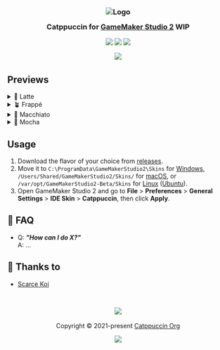 <h3 align="center">
	<img src="https://raw.githubusercontent.com/catppuccin/catppuccin/main/assets/logos/exports/1544x1544_circle.png" width="100" alt="Logo"/><br/>
	<img src="https://raw.githubusercontent.com/catppuccin/catppuccin/main/assets/misc/transparent.png" height="30" width="0px"/>
	Catppuccin for <a href="https://gamemaker.io">GameMaker Studio 2</a> WIP
	<img src="https://raw.githubusercontent.com/catppuccin/catppuccin/main/assets/misc/transparent.png" height="30" width="0px"/>
</h3>

<p align="center">
	<a href="https://github.com/scarcekoi/gamemaker/stargazers"><img src="https://img.shields.io/github/stars/scarcekoi/gamemaker?colorA=363a4f&colorB=b7bdf8&style=for-the-badge"></a>
	<a href="https://github.com/scarcekoi/gamemaker/issues"><img src="https://img.shields.io/github/issues/scarcekoi/gamemaker?colorA=363a4f&colorB=f5a97f&style=for-the-badge"></a>
	<a href="https://github.com/scarcekoi/gamemaker/contributors"><img src="https://img.shields.io/github/contributors/scarcekoi/gamemaker?colorA=363a4f&colorB=a6da95&style=for-the-badge"></a>
</p>

<p align="center">
	<img src="https://raw.githubusercontent.com/catppuccin/catppuccin/main/assets/previews/preview.webp"/>
</p>

## Previews

<details>
<summary>🌻 Latte</summary>
<img src="https://raw.githubusercontent.com/catppuccin/catppuccin/main/assets/previews/latte.webp"/>
</details>
<details>
<summary>🪴 Frappé</summary>
<img src="https://raw.githubusercontent.com/catppuccin/catppuccin/main/assets/previews/frappe.webp"/>
</details>
<details>
<summary>🌺 Macchiato</summary>
<img src="https://raw.githubusercontent.com/catppuccin/catppuccin/main/assets/previews/macchiato.webp"/>
</details>
<details>
<summary>🌿 Mocha</summary>
<img src="https://raw.githubusercontent.com/catppuccin/catppuccin/main/assets/previews/mocha.webp"/>
</details>

## Usage

1. Download the flavor of your choice from [releases](https://github.com/scarcekoi/gamemaker/releases).
2. Move it to `C:\ProgramData\GameMakerStudio2\Skins` for [Windows](https://www.microsoft.com/en-us/windows), `/Users/Shared/GameMakerStudio2/Skins/` for [macOS](https://www.apple.com/macos/), or `/var/opt/GameMakerStudio2-Beta/Skins` for [Linux](https://linux.org/) ([Ubuntu](https://ubuntu.com/)).
3. Open GameMaker Studio 2 and go to **File** > **Preferences** > **General Settings** > **IDE Skin** > **Catppuccin**, then click **Apply**.

<!-- The FAQ section is optional. Remove if needed.-->
## 🙋 FAQ

- Q: **_"How can I do X?"_**\
  A: ...

## 💝 Thanks to

- [Scarce Koi](https://github.com/scarcekoi)

&nbsp;

<p align="center">
	<img src="https://raw.githubusercontent.com/catppuccin/catppuccin/main/assets/footers/gray0_ctp_on_line.svg?sanitize=true" />
</p>

<p align="center">
	Copyright &copy; 2021-present <a href="https://github.com/catppuccin" target="_blank">Catppuccin Org</a>
</p>

<p align="center">
	<a href="https://github.com/scarcekoi/gamemaker/blob/main/LICENSE"><img src="https://img.shields.io/static/v1.svg?style=for-the-badge&label=License&message=MIT&logoColor=d9e0ee&colorA=363a4f&colorB=b7bdf8"/></a>
</p>

